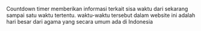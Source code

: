 Countdown timer memberikan informasi terkait sisa waktu dari sekarang sampai satu waktu tertentu. 
waktu-waktu tersebut dalam website ini adalah hari besar dari agama yang secara umum ada di Indonesia
